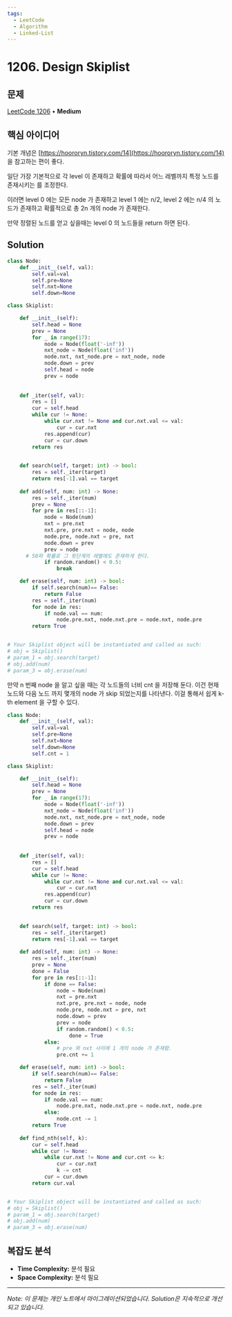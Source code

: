 ```yaml
---
tags:
  - LeetCode
  - Algorithm
  - Linked-List
---
```


# 1206. Design Skiplist

## 문제

[LeetCode 1206](https://leetcode.com/problems/design-skiplist/) • **Medium**

## 핵심 아이디어

기본 개념은 [https://hoororyn.tistory.com/14](https://hoororyn.tistory.com/14) 을 참고하는 편이 좋다.

일단 가장 기본적으로 각 level 이 존재하고 확률에 따라서 어느 레벨까지 특정 노드를 존재시키는 를 조정한다.

이러면 level 0 에는 모든 node 가 존재하고 level 1 에는 n/2, level 2 에는 n/4 의 노드가 존재하고 확률적으로 총 2n 개의 node 가 존재한다.

만약 정렬된 노드를 얻고 싶을때는 level 0 의 노드들을 return 하면 된다.

## Solution

```python
class Node:
    def __init__(self, val):
        self.val=val
        self.pre=None
        self.nxt=None
        self.down=None

class Skiplist:

    def __init__(self):
        self.head = None
        prev = None
        for _ in range(17):
            node = Node(float('-inf'))
            nxt_node = Node(float('inf'))
            node.nxt, nxt_node.pre = nxt_node, node
            node.down = prev
            self.head = node
            prev = node
        
    
    def _iter(self, val):
        res = []
        cur = self.head
        while cur != None:
            while cur.nxt != None and cur.nxt.val <= val:
                cur = cur.nxt
            res.append(cur)
            cur = cur.down
        return res
        

    def search(self, target: int) -> bool:
        res = self._iter(target)
        return res[-1].val == target
        
    def add(self, num: int) -> None:
        res = self._iter(num)
        prev = None
        for pre in res[::-1]:
            node = Node(num)
            nxt = pre.nxt
            nxt.pre, pre.nxt = node, node
            node.pre, node.nxt = pre, nxt
            node.down = prev
            prev = node
      # 50퍼 확률로 그 윗단계의 레벨에도 존재하게 한다.
            if random.random() < 0.5:
                break

    def erase(self, num: int) -> bool:
        if self.search(num)== False:
            return False
        res = self._iter(num)
        for node in res:
            if node.val == num:
                node.pre.nxt, node.nxt.pre = node.nxt, node.pre
        return True


# Your Skiplist object will be instantiated and called as such:
# obj = Skiplist()
# param_1 = obj.search(target)
# obj.add(num)
# param_3 = obj.erase(num)
```

만약 n 번째 node 을 알고 싶을 때는 각 노드들의 너비 cnt 을 저장해 둔다. 이건 현재 노드와 다음 노드 까지 몇개의 node 가 skip 되었는지를 나타낸다. 이걸 통해서 쉽게 k-th element 을 구할 수 있다.

```python
class Node:
    def __init__(self, val):
        self.val=val
        self.pre=None
        self.nxt=None
        self.down=None
        self.cnt = 1

class Skiplist:

    def __init__(self):
        self.head = None
        prev = None
        for _ in range(17):
            node = Node(float('-inf'))
            nxt_node = Node(float('inf'))
            node.nxt, nxt_node.pre = nxt_node, node
            node.down = prev
            self.head = node
            prev = node
        
    
    def _iter(self, val):
        res = []
        cur = self.head
        while cur != None:
            while cur.nxt != None and cur.nxt.val <= val:
                cur = cur.nxt
            res.append(cur)
            cur = cur.down
        return res
        

    def search(self, target: int) -> bool:
        res = self._iter(target)
        return res[-1].val == target
        
    def add(self, num: int) -> None:
        res = self._iter(num)
        prev = None
        done = False
        for pre in res[::-1]:
            if done == False:
                node = Node(num)
                nxt = pre.nxt
                nxt.pre, pre.nxt = node, node
                node.pre, node.nxt = pre, nxt
                node.down = prev
                prev = node
                if random.random() < 0.5:
                    done = True
            else:
                # pre 와 nxt 사이에 1 개의 node 가 존재함.
                pre.cnt += 1

    def erase(self, num: int) -> bool:
        if self.search(num)== False:
            return False
        res = self._iter(num)
        for node in res:
            if node.val == num:
                node.pre.nxt, node.nxt.pre = node.nxt, node.pre
            else:
                node.cnt -= 1
        return True
    
    def find_nth(self, k):
        cur = self.head
        while cur != None:
            while cur.nxt != None and cur.cnt <= k:
                cur = cur.nxt
                k -= cnt
            cur = cur.down
        return cur.val


# Your Skiplist object will be instantiated and called as such:
# obj = Skiplist()
# param_1 = obj.search(target)
# obj.add(num)
# param_3 = obj.erase(num)
```

## 복잡도 분석

- **Time Complexity:** 분석 필요
- **Space Complexity:** 분석 필요

---

*Note: 이 문제는 개인 노트에서 마이그레이션되었습니다. Solution은 지속적으로 개선되고 있습니다.*
